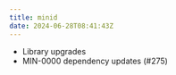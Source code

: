 ```yaml
---
title: minid
date: 2024-06-28T08:41:43Z
---
```

- Library upgrades
- MIN-0000 dependency updates (#275)

